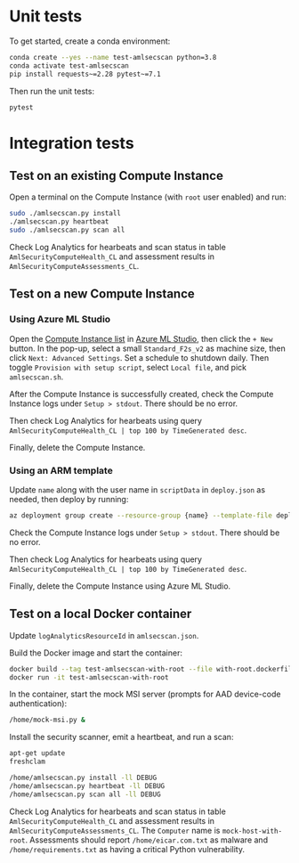 # Unit tests

To get started, create a conda environment:
```bash
conda create --yes --name test-amlsecscan python=3.8
conda activate test-amlsecscan
pip install requests~=2.28 pytest~=7.1
```

Then run the unit tests:
```bash
pytest
```

# Integration tests

## Test on an existing Compute Instance

Open a terminal on the Compute Instance (with `root` user enabled) and run:
```bash
sudo ./amlsecscan.py install
./amlsecscan.py heartbeat
sudo ./amlsecscan.py scan all
```

Check Log Analytics for hearbeats and scan status in table `AmlSecurityComputeHealth_CL` and assessment results in `AmlSecurityComputeAssessments_CL`.

## Test on a new Compute Instance

### Using Azure ML Studio

Open the [Compute Instance list](https://ml.azure.com/compute/list) in [Azure ML Studio](https://ml.azure.com), then click the `+ New` button.
In the pop-up, select a small `Standard_F2s_v2` as machine size, then click `Next: Advanced Settings`.
Set a schedule to shutdown daily. Then toggle `Provision with setup script`, select `Local file`, and pick `amlsecscan.sh`.

After the Compute Instance is successfully created, check the Compute Instance logs under `Setup > stdout`. There should be no error.

Then check Log Analytics for hearbeats using query `AmlSecurityComputeHealth_CL | top 100 by TimeGenerated desc`.

Finally, delete the Compute Instance.

### Using an ARM template

Update `name` along with the user name in `scriptData` in `deploy.json` as needed, then deploy by running:
```bash
az deployment group create --resource-group {name} --template-file deploy.json
```

Check the Compute Instance logs under `Setup > stdout`. There should be no error.

Then check Log Analytics for hearbeats using query `AmlSecurityComputeHealth_CL | top 100 by TimeGenerated desc`.

Finally, delete the Compute Instance using Azure ML Studio.

## Test on a local Docker container

Update `logAnalyticsResourceId` in `amlsecscan.json`.

Build the Docker image and start the container:
```bash
docker build --tag test-amlsecscan-with-root --file with-root.dockerfile ..
docker run -it test-amlsecscan-with-root
```

In the container, start the mock MSI server (prompts for AAD device-code authentication):
```bash
/home/mock-msi.py &
```

Install the security scanner, emit a heartbeat, and run a scan:
```bash
apt-get update
freshclam

/home/amlsecscan.py install -ll DEBUG
/home/amlsecscan.py heartbeat -ll DEBUG
/home/amlsecscan.py scan all -ll DEBUG
```

Check Log Analytics for hearbeats and scan status in table `AmlSecurityComputeHealth_CL` and assessment results in `AmlSecurityComputeAssessments_CL`.
The `Computer` name is `mock-host-with-root`. Assessments should report `/home/eicar.com.txt` as malware and `/home/requirements.txt` as having a critical Python vulnerability.
